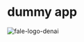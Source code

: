 # dummy app
![fale-logo-denai](https://github.com/siddhigate12/dummy-app/assets/117962421/ace7c644-f8f0-48f8-8282-3ea8abe7c782)
